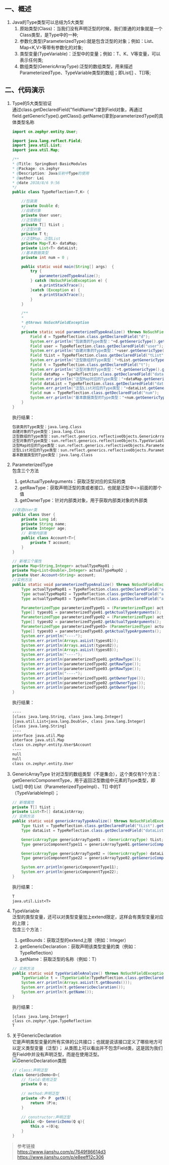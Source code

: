 ## 一、概述
1. Java的Type类型可以总结为5大类型
    1. 原始类型(Class)：当我们没有声明泛型的时候，我们普通的对象就是一个Class类型，是Type中的一种;
    1. 参数化类型(ParameterizedType):就是包含泛型的对象；例如：List<T>、Map<K,V>等带有参数化的对象;
    1. 类型变量(TypeVariable)：泛型中的变量；例如：T、K、V等变量，可以表示任何类;
    1. 数组类型(GenericArrayType):泛型的数组类型，用来描述ParameterizedType、TypeVariable类型的数组；即List<T>[] 、T[]等;

## 二、代码演示
1. Type的5大类型验证  
    通过class.getDeclaredField("fieldName")拿到Field对象，再通过field.getGenericType().getClass().getName()拿到parameterizedType的具体类型名称
    ```java
    import cn.zephyr.entity.User;

    import java.lang.reflect.Field;
    import java.util.List;
    import java.util.Map;

    /**
    * @Title: SpringBoot-BasicModules
    * @Package: cn.zephyr
    * @Description: Java反射中Type的使用
    * @author: Lai
    * @date 2018/8/6 9:56
    */
    public class TypeReflection<T,K> {

        //包装类
        private Double d;
        //自建对象
        private User user;
        //泛型数组
        private T[] tList ;
        //泛型对象
        private T t;
        //泛型Map、泛型List
        private Map<T,K> dataMap;
        private List<T> dataList;
        //基本数据类型
        private int num = 0 ;

        public static void main(String[] args)  {
            try {
                parameterizedTypeAnalize();
            } catch (NoSuchFieldException e) {
                e.printStackTrace();
            }catch (Exception e) {
                e.printStackTrace();
            }
        }

        /**
        *
        * @throws NoSuchFieldException
        */
        private static void parameterizedTypeAnalize() throws NoSuchFieldException{
            Field d = TypeReflection.class.getDeclaredField("d");
            System.err.println("包装类的Type类型："+d.getGenericType().getClass().getName());
            Field user = TypeReflection.class.getDeclaredField("user");
            System.err.println("自建对象的Type类型："+user.getGenericType().getClass().getName());
            Field tList = TypeReflection.class.getDeclaredField("tList");
            System.err.println("泛型数组的Type类型："+tList.getGenericType().getClass().getName());
            Field t = TypeReflection.class.getDeclaredField("t");
            System.err.println("泛型对象的Type类型："+t.getGenericType().getClass().getName());
            Field dataMap = TypeReflection.class.getDeclaredField("dataMap");
            System.err.println("泛型Map对应的Type类型："+dataMap.getGenericType().getClass().getName());
            Field dataList = TypeReflection.class.getDeclaredField("dataList");
            System.err.println("泛型List对应的Type类型："+dataList.getGenericType().getClass().getName());
            Field num = TypeReflection.class.getDeclaredField("num");
            System.err.println("基本数据类型的Type类型："+num.getGenericType().getClass().getName());
        }
    }
    ```
    执行结果：
    ``` txt
    包装类的Type类型：java.lang.Class
    自建对象的Type类型：java.lang.Class
    泛型数组的Type类型：sun.reflect.generics.reflectiveObjects.GenericArrayTypeImpl
    泛型对象的Type类型：sun.reflect.generics.reflectiveObjects.TypeVariableImpl
    泛型Map对应的Type类型：sun.reflect.generics.reflectiveObjects.ParameterizedTypeImpl
    泛型List对应的Type类型：sun.reflect.generics.reflectiveObjects.ParameterizedTypeImpl
    基本数据类型的Type类型：java.lang.Class
    ```
1. ParameterizedType  
    包含三个方法
    1. getActualTypeArguments：获取泛型对应的实际的类
    1. getRawType：获取声明泛型的类或者接口，也就是泛型中<>前面的那个值
    1. getOwnerType：针对内部类对象，用于获取内部类对象的外部类  
    
    ``` java
    //改造User类
    public class User {
        private Long id;
        private String name;
        private Integer age;
        // 新增内部类
        public class Account<T>{
            private T account;
        }
    }
    ```
    ``` java
    // 新增三个属性
    private Map<String,Integer> actualTypeMap01 ;
    private Map<List<Double>,Integer> actualTypeMap02 ;
    private User.Account<String> account;
    //实例方法
    public static void parameterizedTypeAnalize() throws NoSuchFieldException{
        Type actualTypeMap01 = TypeReflection.class.getDeclaredField("actualTypeMap01").getGenericType();
        Type actualTypeMap02 = TypeReflection.class.getDeclaredField("actualTypeMap02").getGenericType();
        Type actualTypeMap03 = TypeReflection.class.getDeclaredField("account").getGenericType();

        ParameterizedType parameterizedType01 = (ParameterizedType) actualTypeMap01;
        Type[] types01 = parameterizedType01.getActualTypeArguments();
        ParameterizedType parameterizedType02 = (ParameterizedType) actualTypeMap02;
        Type[] types02 = parameterizedType02.getActualTypeArguments();
        ParameterizedType parameterizedType03= (ParameterizedType) actualTypeMap03;
        Type[] types03 = parameterizedType03.getActualTypeArguments();
        System.err.println("----");
        System.err.println(Arrays.asList(types01));
        System.err.println(Arrays.asList(types02));
        System.err.println(Arrays.asList(types03));
        System.err.println("----");
        System.err.println(parameterizedType01.getRawType());
        System.err.println(parameterizedType02.getRawType());
        System.err.println(parameterizedType03.getRawType());
        System.err.println("----");
        System.err.println(parameterizedType01.getOwnerType());
        System.err.println(parameterizedType02.getOwnerType());
        System.err.println(parameterizedType03.getOwnerType());
    }
    ```  
    执行结果：
    ``` txt
    ----
    [class java.lang.String, class java.lang.Integer]
    [java.util.List<java.lang.Double>, class java.lang.Integer]
    [class java.lang.String]
    ----
    interface java.util.Map
    interface java.util.Map
    class cn.zephyr.entity.User$Account
    ----
    null
    null
    class cn.zephyr.entity.User
    ```
1. GenericArrayType
    针对泛型的数组类型（不是集合），这个类仅有1个方法：getGenericComponentType，用于返回泛型数组中元素的Type类型，即List<String>[] 中的 List<String>（ParameterizedTypeImpl）、T[] 中的T（TypeVariableImpl）；
    ``` java
    // 新增属性
    private T[] tList ;
    private List<T>[] dataListArray;
    // 实例方法
    public static void genericArrayTypeAnalize() throws NoSuchFieldException {
        Type tList = TypeReflection.class.getDeclaredField("tList").getGenericType();
        Type dataList = TypeReflection.class.getDeclaredField("dataListArray").getGenericType();

        GenericArrayType genericArrayType01 = (GenericArrayType) tList;
        Type genericComponentType11 = genericArrayType01.getGenericComponentType();

        GenericArrayType genericArrayType02 = (GenericArrayType) dataList;
        Type genericComponentType22 = genericArrayType02.getGenericComponentType();

        System.err.println(genericComponentType11);
        System.err.println(genericComponentType22);
    }
    ```  
    执行结果：
    ``` txt
    T
    java.util.List<T>
    ```
1. TypeVariable  
    泛型的类型变量，还可以对类型变量加上extend限定，这样会有类型变量对应的上限；  
    包含三个方法：
    1. getBounds：获取泛型的extend上限（例如：Integer）
    1. getGenericDeclaration：获取声明该类型变量的类（例如：TypeReflection）
    1. getName：获取泛型的名称（例如：T）
    ``` java
    // 实例方法
    public static void typeVariableAnalyze() throws NoSuchFieldException {
        TypeVariable t = (TypeVariable)TypeReflection.class.getDeclaredField("t").getGenericType();
        System.err.println(Arrays.asList(t.getBounds()));
        System.err.println(t.getGenericDeclaration());
        System.err.println(t.getName());
    }
    ```  
    执行结果：
    ```
    [class java.lang.Integer]
    class cn.zephyr.type.TypeReflection
    T
    ```
1. 关于GenericDeclaration  
    它是声明类型变量的所有实体的公共接口；也就是说该接口定义了哪些地方可以定义类型变量（泛型）；
    从类图上可以看出并不包含Field类，这是因为我们在Field中并没有声明泛型，而是在使用泛型。  
    ![GenericDeclaration类图](https://github.com/ZephyrLai/SpringBoot-BasicModules/raw/master/java-reflection/src/resources/pic/type/GenericDeclaration.png)
    ``` java
    // class:声明泛型
    class GenericDemo<O>{
        // field:使用泛型
        private O o;
        
        // method:声明泛型
        private <P> P  getN(){
            return (P)o;
        }
        
        // constructor:声明泛型
        public <Q> GenericDemo(Q q){
            this.o =(O)q;
        }
    }
    ```


> 参考链接  
    https://www.jianshu.com/p/7649f86614d3  
    https://www.jianshu.com/p/e8eeff12c306
